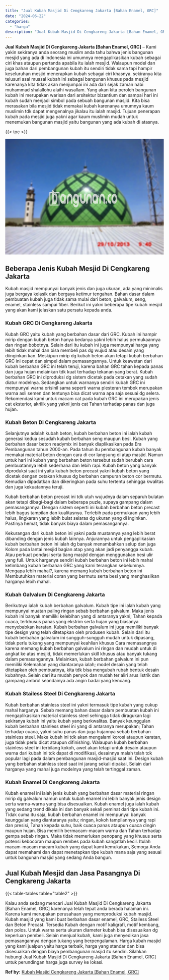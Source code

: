 ```yaml
---
title: "Jual Kubah Masjid Di Cengkareng Jakarta [Bahan Enamel, GRC]"
date: "2024-06-22"
categories: 
  - "harga"
description: "Jual Kubah Masjid Di Cengkareng Jakarta [Bahan Enamel, GRC]. Kalau anda sedang mencari Jual Kubah Masjid Di Cengkareng Jakarta [Bahan Enamel, GRC] karenany..."
---
```


**Jual Kubah Masjid Di Cengkareng Jakarta \[Bahan Enamel, GRC\]** – Kami yakin sekiranya anda seorang muslim anda tahu bahwa jenis bangunan mesjid yang ada di Indonesia ini umumnya mengaplikasikan kubah sebagai ciri khas ataupun pertanda apabila itu ialah mesjid. Walaupun model dan juga bahan dari pembangunan kubah itu sendiri tidak sama tapi hampir keseluruhan mesjid menerapkan kubah sebagai ciri khasnya. sekiranya kita telusuri asal muasal kubah ini sebagai bangunan khusus pada mesjid karenanya kita tidak akan menjumpai ini ada dari sejak zaman nabi muhammad shalallohu alaihi wasallam. Yang akan kita peroleh bangunan kubah ini merupakan warisan dari arsitektur bizantium dan sampai hari ini kubah sudah menjadi simbol pada sebuah bangunan masjid. Kita bisa merasakan bila mesjid tidak memakai kubah karenanya umumnya kaum muslimin tdk dapat mengenalnya jikalau itu ialah masjid. Tujuan penerapan kubah pada mesjid juga yakni agar kaum muslimin mudah untuk menemukan bangunan masjid yaitu bangunan yang ada kubah di atasnya.

{{< toc >}}

![Jual Kubah Masjid Di Cengkareng Jakarta [Bahan Enamel, GRC]](/images/jual-kubah-masjid-29.png)

## Beberapa Jenis Kubah Mesjid Di Cengkareng Jakarta

Kubah masjid mempunyai banyak jenis dan juga ukuran, ada yang minimalis juga bergaya kelasik dan bergaya ketimur tengahan. Bahan dasar dalam pembuatan kubah juga tidak sama mulai dari beton, galvalum, seng, enamel, stainless sampai fiber. Berikut ini yakni beberapa tipe kubah mesjid yang akan kami jelaskan satu persatu kepada anda.

### Kubah GRC Di Cengkareng Jakarta

Kubah GRC yaitu kubah yang berbahan dasar dari GRC. Kubah ini hampir mirip dengan kubah beton hanya bedanya yakni lebih halus permukaannya dan ringan bobotnya. Selain dari itu kubah ini juga mempunyai harga yang lebih tidak mahal dan bisa membeli pas dg wujud atau desain yang diinginkan kan. Meskipun mirip dg kubah beton akan tetapi kubah berbahan GRC ini cepat dan simpel dalam pemasangannya. Untuk keawetan dari kubah berbahan GRC ini telah teruji, karena bahan GRC tahan kepada panas dan juga hujan melainkan tdk kuat terhadap tekanan yang berat. Kubah berbahan GRC ini diproduksi dg sistem dicetak pada cetakan yang sudah diatur modelnya. Sedangkan untuk warnanya sendiri kubah GRC ini mempunyai warna orisinil sama seperti warna plesteran tembok merupakan warna asli semen dan tentunya bisa dicat warna apa saja sesuai dg selera. Rekomendasi kami untuk macam cat pada kubah GRC ini merupakan jenis cat eksterior, akrilik yang yakni jenis cat Tahan terhadap panas dan juga hujan.

### Kubah Beton Di Cengkareng Jakarta

Selanjutnya adalah kubah beton, kubah berbahan beton ini ialah kubah generasi kedua sesudah kubah berbahan seng maupun besi. Kubah yang berbahan dasar beton readymix ini banyak diaplikasikan pada Era Pembangunan tahun 2000-an. Pada tahun itu pembangunan kubah banyak memakai material beton dengan cara di cor langsung di atap masjid. Namun untuk hari ini kubah yang berbahan beton tersebut sudah berubah cara pembuatannya lebih sederhana dan lebih rapi. Kubah beton yang banyak diproduksi saat ini yaitu kubah beton precast yakni kubah beton yang dicetak dengan cetakan khusus dg berbahan campuran beton cor bermutu. Kemudian dipadatkan dan dikeringkan pada suhu tertentu sehingga kwalitas dan juga kekuatannya teruji.

Kubah berbahan beton precast ini tdk utuh wujudnya dalam separuh bulatan akan tetapi dibagi-bagi dalam beberapa puzle, supaya gampang dalam pemasangannya. Dengan sistem seperti ini kubah berbahan beton precast lebih bagus tampilan dan kualitasnya. Terlebih pada permukaan yang lebih halus, lingkaran yang lebih bulat selaras dg ukuran yang di inginkan. Pastinya hemat, tidak banyak biaya dalam pemasangannya.

Kekurangan dari kubah beton ini yakni pada muatannya yang lebih berat dibanding dengan jenis kubah lainnya. Anjurannya untuk pengaplikasian kubah berbahan beton ini ialah dg banyak menambahkan selup dan juga Kolom pada lantai mesjid bagian atap yang akan jadi penyangga kubah. Atau perkuat pondasi serta tiang masjid dengan menggunakan besi ulir yang full. Untuk harganya sendiri kubah berbahan beton ini lebih mahal ketimbang kubah berbahan GRC yang kami terangkan sebelumnya. Mengapa lebih mahal?, karena memang kubah berbahan beton ini Membutuhkan material coran yang bermutu serta besi yang menghasilkan harganya lebih mahal.

### Kubah Galvalum Di Cengkareng Jakarta

Berikutnya ialah kubah berbahan galvalum. Kubah tipe ini ialah kubah yang mempunyai muatan paling ringan sebab berbahan galvalum. Maka jenis kubah ini banyak memiliki kelebihan yang di antaranya yakni; Tahan kepada cuaca, terkhusus panas yang ekstrim serta hujan yang biasanya menyebabkan karatan. Kubah berbahan galvalum ini juga memiliki banyak tipe design yang telah ditetapkan oleh produsen kubah. Selain dari itu kubah berbahan galvalum ini sungguh-sungguh mudah untuk dipasang, tidak perlu tukang yang mempunyai keahlian khusus Cara memasangnya karena memang kubah berbahan galvalum ini ringan dan mudah untuk di angkat ke atas mesjid, tidak memerlukan skill khusus atau banyak tukang dalam pemasangannya. Melainkan, kubah berbahan galvalum ini pun memiliki Kelemahan yang diantaranya ialah; model desain yang telah ditetapkan oleh pembuatnya, kita tdk bisa mengubah rubah bentuk desain kubahnya. Selain dari itu mudah penyok dan mudah ter aliri arus listrik dan gampang ambrol seandainya ada angin badai yang kencang.

### Kubah Stailess Steel Di Cengkareng Jakarta

Kubah berbahan stainless steel ini yakni termasuk tipe kubah yang cukup mahal harganya. Sebab memang bahan dasar dalam pembuatan kubah ini mengaplikasikan material stainless steel sehingga tidak diragukan lagi sekiranya kubah ini yaitu kubah yang berkwalitas. Banyak keunggulan kubah berbahan stainless steel ini yang di antaranya merupakan; Tahan terhadap cuaca, yakni suhu panas dan juga hujannya sebab berbahan stainless steel. Maka kubah ini tdk akan mengalami korosi ataupun karatan, juga tidak perlu dicat ataupun difinishing. Walaupun kubah berbahan stainless steel ini terbilang kokoh, awet akan tetapi untuk desain ataupun warna dari kubah ini tdk dapat di modifikasi, desainnya malah telah tdk popular lagi pada dalam pembangunan masjid-masjid saat ini. Design kubah yang berbahan stainless steel saat ini jarang sekali dipakai, Selain dari harganya yang mahal juga modelnya yang telah tertinggal zaman.

### Kubah Enamel Di Cengkareng Jakarta

Kubah enamel ini ialah jenis kubah yang berbahan dasar material ringan mirip dg galvalum namun untuk kubah enamel ini lebih banyak jenis design serta warna-warna yang bisa disesuaikan. Kubah enamel juga ialah kubah yang sedang trend dikala ini dan banyak sekali peminat dari tipe kubah ini. Tidak cuma itu saja, kubah berbahan enamel ini mempunyai banyak keunggulan yang diantaranya yaitu; ringan, kokoh tampilannya yang rapi dan presisi, Tahan kepada suhu, baik cuaca panas ataupun cuaca dingin maupun hujan. Bisa memilih bermacam-macam warna dan Tahan terhadap gempa sebab ringan. Maka tidak memerlukan penopang yang khusus serta potensi kebocoran maupun rembes pada kubah sangatlah kecil. Itulah macam-macam macam kubah yang dapat kami kemukakan, Semoga Anda dapat memahami dan dapat menetapkan tipe kubah mana saja yang sesuai untuk bangunan masjid yang sedang Anda bangun.

## Jual Kubah Mesjid dan Jasa Pasangnya Di Cengkareng Jakarta

{{< table-tables table="table2" >}}

Kalau anda sedang mencari Jual Kubah Masjid Di Cengkareng Jakarta \[Bahan Enamel, GRC\] karenanya telah tepat anda berada halaman ini. Karena kami merupakan perusahaan yang memproduksi kubah masjid. Kubah masjid yang kami buat berbahan dasar enamel, GRC, Stailess Steel dan Beton Precast. Tersedia Kubah dengan motif kaligrafi, motif kembang, dan polos. Untuk warna serta ukuran diameter kubah bisa disesuaikan dg keperluan pembeli. Selain menjual kubah, kami juga menyedikan jasa pemasangannya dengan tukang yang berpengalaman. Harga kubah masjid yang kami jualpun yaitu harga terbaik, harga yang standar dan bisa disesuaikan dengan biaya pembangunan masjid itu sendiri. Silahkan hubungi Jual Kubah Masjid Di Cengkareng Jakarta \[Bahan Enamel, GRC\] untuk perundingan harga juga survey ke lokasi.

**Ref by:** [Kubah Masjid Cengkareng Jakarta [Bahan Enamel, GRC]](https://id.wikipedia.org/wiki/Kubah)
